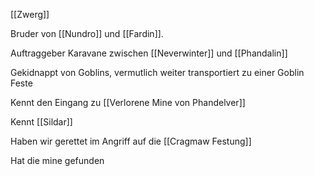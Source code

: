 [[Zwerg]]

Bruder von [[Nundro]] und [[Fardin]].

Auftraggeber Karavane zwischen [[Neverwinter]] und [[Phandalin]] 

Gekidnappt von Goblins, vermutlich weiter transportiert zu einer Goblin Feste

Kennt den Eingang zu [[Verlorene Mine von Phandelver]]

Kennt [[Sildar]]

Haben wir gerettet im Angriff auf die [[Cragmaw Festung]]

Hat die mine gefunden 